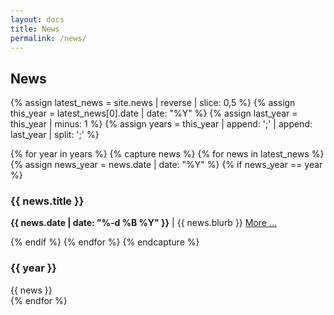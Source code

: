 ```yaml
---
layout: docs
title: News
permalink: /news/
---
```

## News

{% assign latest_news = site.news | reverse | slice: 0,5 %}
{% assign this_year = latest_news[0].date | date: "%Y" %}
{% assign last_year = this_year | minus: 1 %}
{% assign years = this_year | append: ';' | append: last_year | split: ';' %}

{% for year in years %}
  {% capture news %}
        {% for news in latest_news %}
        {% assign news_year = news.date | date: "%Y" %}
        {% if news_year == year %}
          <h3>{{ news.title }}</h3>
          <p>
            <b>{{ news.date | date: "%-d %B %Y" }}</b> | 
            {{ news.blurb }} <a href="{{news.url}}">More ...</a>
          </p>
        {% endif %}
      {% endfor %}
  {% endcapture %}
  
  
  <div class="usa-grid-full">
    <div class="usa-width-one-third">
      <h3>{{ year }}</h3>
    </div>
    <div class="usa-width-two-thirds">
      {{ news }}
    </div>
  </div>
{% endfor %}
